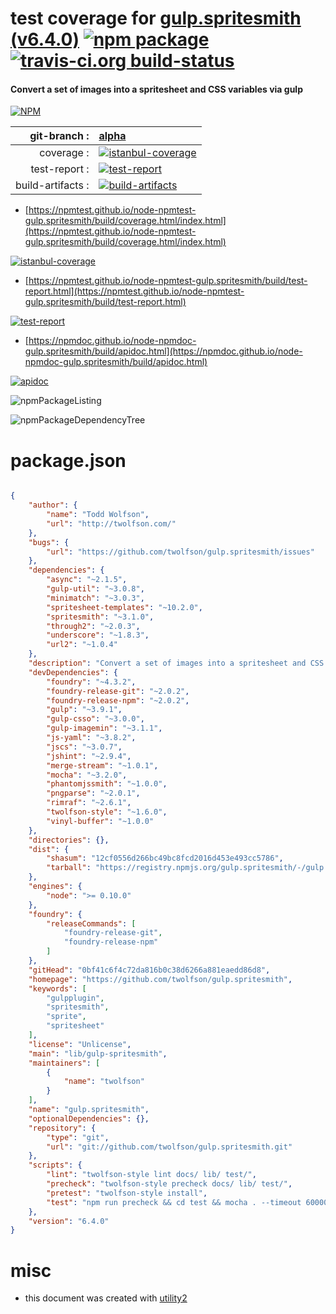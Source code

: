 # test coverage for  [gulp.spritesmith (v6.4.0)](https://github.com/twolfson/gulp.spritesmith)  [![npm package](https://img.shields.io/npm/v/npmtest-gulp.spritesmith.svg?style=flat-square)](https://www.npmjs.org/package/npmtest-gulp.spritesmith) [![travis-ci.org build-status](https://api.travis-ci.org/npmtest/node-npmtest-gulp.spritesmith.svg)](https://travis-ci.org/npmtest/node-npmtest-gulp.spritesmith)
#### Convert a set of images into a spritesheet and CSS variables via gulp

[![NPM](https://nodei.co/npm/gulp.spritesmith.png?downloads=true&downloadRank=true&stars=true)](https://www.npmjs.com/package/gulp.spritesmith)

| git-branch : | [alpha](https://github.com/npmtest/node-npmtest-gulp.spritesmith/tree/alpha)|
|--:|:--|
| coverage : | [![istanbul-coverage](https://npmtest.github.io/node-npmtest-gulp.spritesmith/build/coverage.badge.svg)](https://npmtest.github.io/node-npmtest-gulp.spritesmith/build/coverage.html/index.html)|
| test-report : | [![test-report](https://npmtest.github.io/node-npmtest-gulp.spritesmith/build/test-report.badge.svg)](https://npmtest.github.io/node-npmtest-gulp.spritesmith/build/test-report.html)|
| build-artifacts : | [![build-artifacts](https://npmtest.github.io/node-npmtest-gulp.spritesmith/glyphicons_144_folder_open.png)](https://github.com/npmtest/node-npmtest-gulp.spritesmith/tree/gh-pages/build)|

- [https://npmtest.github.io/node-npmtest-gulp.spritesmith/build/coverage.html/index.html](https://npmtest.github.io/node-npmtest-gulp.spritesmith/build/coverage.html/index.html)

[![istanbul-coverage](https://npmtest.github.io/node-npmtest-gulp.spritesmith/build/screenCapture.buildCi.browser.%252Ftmp%252Fbuild%252Fcoverage.lib.html.png)](https://npmtest.github.io/node-npmtest-gulp.spritesmith/build/coverage.html/index.html)

- [https://npmtest.github.io/node-npmtest-gulp.spritesmith/build/test-report.html](https://npmtest.github.io/node-npmtest-gulp.spritesmith/build/test-report.html)

[![test-report](https://npmtest.github.io/node-npmtest-gulp.spritesmith/build/screenCapture.buildCi.browser.%252Ftmp%252Fbuild%252Ftest-report.html.png)](https://npmtest.github.io/node-npmtest-gulp.spritesmith/build/test-report.html)

- [https://npmdoc.github.io/node-npmdoc-gulp.spritesmith/build/apidoc.html](https://npmdoc.github.io/node-npmdoc-gulp.spritesmith/build/apidoc.html)

[![apidoc](https://npmdoc.github.io/node-npmdoc-gulp.spritesmith/build/screenCapture.buildCi.browser.%252Ftmp%252Fbuild%252Fapidoc.html.png)](https://npmdoc.github.io/node-npmdoc-gulp.spritesmith/build/apidoc.html)

![npmPackageListing](https://npmtest.github.io/node-npmtest-gulp.spritesmith/build/screenCapture.npmPackageListing.svg)

![npmPackageDependencyTree](https://npmtest.github.io/node-npmtest-gulp.spritesmith/build/screenCapture.npmPackageDependencyTree.svg)



# package.json

```json

{
    "author": {
        "name": "Todd Wolfson",
        "url": "http://twolfson.com/"
    },
    "bugs": {
        "url": "https://github.com/twolfson/gulp.spritesmith/issues"
    },
    "dependencies": {
        "async": "~2.1.5",
        "gulp-util": "~3.0.8",
        "minimatch": "~3.0.3",
        "spritesheet-templates": "~10.2.0",
        "spritesmith": "~3.1.0",
        "through2": "~2.0.3",
        "underscore": "~1.8.3",
        "url2": "~1.0.4"
    },
    "description": "Convert a set of images into a spritesheet and CSS variables via gulp",
    "devDependencies": {
        "foundry": "~4.3.2",
        "foundry-release-git": "~2.0.2",
        "foundry-release-npm": "~2.0.2",
        "gulp": "~3.9.1",
        "gulp-csso": "~3.0.0",
        "gulp-imagemin": "~3.1.1",
        "js-yaml": "~3.8.2",
        "jscs": "~3.0.7",
        "jshint": "~2.9.4",
        "merge-stream": "~1.0.1",
        "mocha": "~3.2.0",
        "phantomjssmith": "~1.0.0",
        "pngparse": "~2.0.1",
        "rimraf": "~2.6.1",
        "twolfson-style": "~1.6.0",
        "vinyl-buffer": "~1.0.0"
    },
    "directories": {},
    "dist": {
        "shasum": "12cf0556d266bc49bc8fcd2016d453e493cc5786",
        "tarball": "https://registry.npmjs.org/gulp.spritesmith/-/gulp.spritesmith-6.4.0.tgz"
    },
    "engines": {
        "node": ">= 0.10.0"
    },
    "foundry": {
        "releaseCommands": [
            "foundry-release-git",
            "foundry-release-npm"
        ]
    },
    "gitHead": "0bf41c6f4c72da816b0c38d6266a881eaedd86d8",
    "homepage": "https://github.com/twolfson/gulp.spritesmith",
    "keywords": [
        "gulpplugin",
        "spritesmith",
        "sprite",
        "spritesheet"
    ],
    "license": "Unlicense",
    "main": "lib/gulp-spritesmith",
    "maintainers": [
        {
            "name": "twolfson"
        }
    ],
    "name": "gulp.spritesmith",
    "optionalDependencies": {},
    "repository": {
        "type": "git",
        "url": "git://github.com/twolfson/gulp.spritesmith.git"
    },
    "scripts": {
        "lint": "twolfson-style lint docs/ lib/ test/",
        "precheck": "twolfson-style precheck docs/ lib/ test/",
        "pretest": "twolfson-style install",
        "test": "npm run precheck && cd test && mocha . --timeout 60000 && cd .. && npm run lint"
    },
    "version": "6.4.0"
}
```



# misc
- this document was created with [utility2](https://github.com/kaizhu256/node-utility2)
